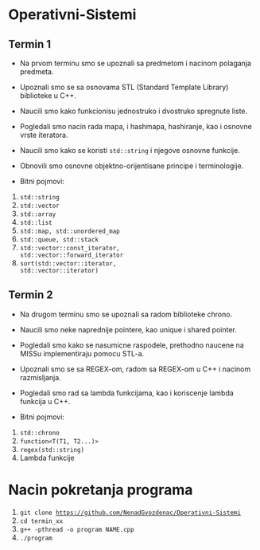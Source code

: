 # Operativni-Sistemi
## Termin 1
- Na prvom terminu smo se upoznali sa predmetom i nacinom polaganja predmeta. 
- Upoznali smo se sa osnovama STL (Standard Template Library) biblioteke u C++.
- Naucili smo kako funkcionisu jednostruko i dvostruko spregnute liste.
- Pogledali smo nacin rada mapa, i hashmapa, hashiranje, kao i osnovne vrste iteratora.
- Naucili smo kako se koristi `std::string` i njegove osnovne funkcije.
- Obnovili smo osnovne objektno-orijentisane principe i terminologije.

- Bitni pojmovi:
1. <code>std::string</code>
2. <code>std::vector</code>
3. <code>std::array</code>
4. <code>std::list</code>
5. <code>std::map, std::unordered_map</code>
6. <code>std::queue, std::stack</code>
7. <code>std::vector<T>::const_iterator, std::vector<T>::forward_iterator</code>
8. <code>sort(std::vector<T>::iterator, std::vector<T>::iterator)</code>

## Termin 2
- Na drugom terminu smo se upoznali sa radom biblioteke chrono.
- Naucili smo neke naprednije pointere, kao unique i shared pointer.
- Pogledali smo kako se nasumicne raspodele, prethodno naucene na MISSu implementiraju pomocu STL-a.
- Upoznali smo se sa REGEX-om, radom sa REGEX-om u C++ i nacinom razmisljanja.
- Pogledali smo rad sa lambda funkcijama, kao i koriscenje lambda funkcija u C++.

- Bitni pojmovi:
1. <code>std::chrono</code>
2. <code>function<T(T1, T2...)></code>
3. <code>regex(std::string)</code>
4. Lambda funkcije


# Nacin pokretanja programa
1. <code>git clone https://github.com/NenadGvozdenac/Operativni-Sistemi </code>
2. <code>cd termin_xx</code>
3. <code>g++ -pthread -o program NAME.cpp</code>
4. <code>./program</code>
